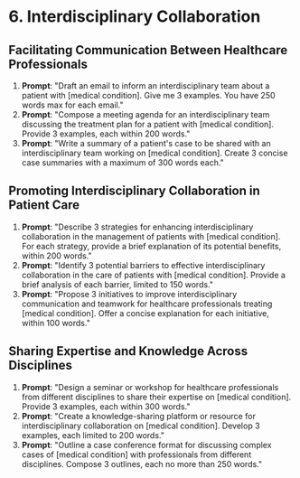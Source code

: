 # 6. Interdisciplinary Collaboration

## Facilitating Communication Between Healthcare Professionals
1. **Prompt**: "Draft an email to inform an interdisciplinary team about a patient with [medical condition]. Give me 3 examples. You have 250 words max for each email."
2. **Prompt**: "Compose a meeting agenda for an interdisciplinary team discussing the treatment plan for a patient with [medical condition]. Provide 3 examples, each within 200 words."
3. **Prompt**: "Write a summary of a patient's case to be shared with an interdisciplinary team working on [medical condition]. Create 3 concise case summaries with a maximum of 300 words each."

## Promoting Interdisciplinary Collaboration in Patient Care
1. **Prompt**: "Describe 3 strategies for enhancing interdisciplinary collaboration in the management of patients with [medical condition]. For each strategy, provide a brief explanation of its potential benefits, within 200 words."
2. **Prompt**: "Identify 3 potential barriers to effective interdisciplinary collaboration in the care of patients with [medical condition]. Provide a brief analysis of each barrier, limited to 150 words."
3. **Prompt**: "Propose 3 initiatives to improve interdisciplinary communication and teamwork for healthcare professionals treating [medical condition]. Offer a concise explanation for each initiative, within 100 words."

## Sharing Expertise and Knowledge Across Disciplines
1. **Prompt**: "Design a seminar or workshop for healthcare professionals from different disciplines to share their expertise on [medical condition]. Provide 3 examples, each within 300 words."
2. **Prompt**: "Create a knowledge-sharing platform or resource for interdisciplinary collaboration on [medical condition]. Develop 3 examples, each limited to 200 words."
3. **Prompt**: "Outline a case conference format for discussing complex cases of [medical condition] with professionals from different disciplines. Compose 3 outlines, each no more than 250 words."